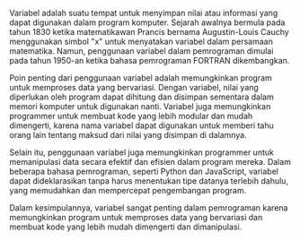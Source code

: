 Variabel adalah suatu tempat untuk menyimpan nilai atau informasi yang dapat digunakan dalam program komputer. Sejarah awalnya bermula pada tahun 1830 ketika matematikawan Prancis bernama Augustin-Louis Cauchy menggunakan simbol "x" untuk menyatakan variabel dalam persamaan matematika. Namun, penggunaan variabel dalam pemrograman dimulai pada tahun 1950-an ketika bahasa pemrograman FORTRAN dikembangkan.

Poin penting dari penggunaan variabel adalah memungkinkan program untuk memproses data yang bervariasi. Dengan variabel, nilai yang diperlukan oleh program dapat dihitung dan disimpan sementara dalam memori komputer untuk digunakan nanti. Variabel juga memungkinkan programmer untuk membuat kode yang lebih modular dan mudah dimengerti, karena nama variabel dapat digunakan untuk memberi tahu orang lain tentang maksud dari nilai yang disimpan di dalamnya.

Selain itu, penggunaan variabel juga memungkinkan programmer untuk memanipulasi data secara efektif dan efisien dalam program mereka. Dalam beberapa bahasa pemrograman, seperti Python dan JavaScript, variabel dapat dideklarasikan tanpa harus menentukan tipe datanya terlebih dahulu, yang memudahkan dan mempercepat pengembangan program.

Dalam kesimpulannya, variabel sangat penting dalam pemrograman karena memungkinkan program untuk memproses data yang bervariasi dan membuat kode yang lebih mudah dimengerti dan dimanipulasi.